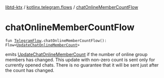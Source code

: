 [libtd-ktx](../index.md) / [kotlinx.telegram.flows](index.md) / [chatOnlineMemberCountFlow](./chat-online-member-count-flow.md)

# chatOnlineMemberCountFlow

`fun `[`TelegramFlow`](../kotlinx.telegram.core/-telegram-flow/index.md)`.chatOnlineMemberCountFlow(): Flow<`[`UpdateChatOnlineMemberCount`](https://tdlibx.github.io/td/docs/org/drinkless/td/libcore/telegram/TdApi.UpdateChatOnlineMemberCount.html)`>`

emits [UpdateChatOnlineMemberCount](https://tdlibx.github.io/td/docs/org/drinkless/td/libcore/telegram/TdApi.UpdateChatOnlineMemberCount.html) if the number of online group members has changed. This
update with non-zero count is sent only for currently opened chats. There is no guarantee that it
will be sent just after the count has changed.

